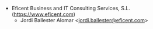 - Eficent Business and IT Consulting Services, S.L. (<https://www.eficent.com>)  
  - Jordi Ballester Alomar \<<jordi.ballester@eficent.com>\>
